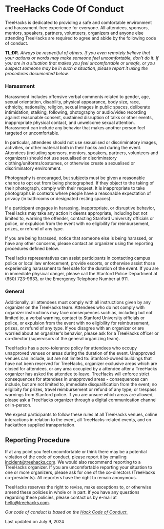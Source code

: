 # TreeHacks Code Of Conduct

TreeHacks is dedicated to providing a safe and comfortable environment and harassment-free experience for everyone. All attendees, sponsors, mentors, speakers, partners, volunteers, organizers and anyone else attending TreeHacks are required to agree and abide by the following code of conduct.

**TL;DR.** _Always be respectful of others. If you even remotely believe that your actions or words may make someone feel uncomfortable, don’t do it. If you are in a situation that makes you feel uncomfortable or unsafe, or you suspect someone may be in such a situation, please report it using the procedures documented below._

### Harassment

Harassment includes offensive verbal comments related to gender, age, sexual orientation, disability, physical appearance, body size, race, ethnicity, nationality, religion, sexual images in public spaces, deliberate intimidation, stalking, following, photography or audio/video recording against reasonable consent, sustained disruption of talks or other events, inappropriate physical contact, and unwelcome sexual attention. Harassment can include any behavior that makes another person feel targeted or uncomfortable.

In particular, attendees should not use sexualised or discriminatory images, activities, or other material both in their hacks and during the event. Attendees (including sponsors, mentors, speakers, partners, volunteers and organizers) should not use sexualised or discriminatory clothing/uniforms/costumes, or otherwise create a sexualised or discriminatory environment.

Photography is encouraged, but subjects must be given a reasonable chance to opt out from being photographed. If they object to the taking of their photograph, comply with their request. It is inappropriate to take photographs in contexts where people have a reasonable expectation of privacy (in bathrooms or designated resting spaces).

If a participant engages in harassing, inappropriate, or disruptive behavior, TreeHacks may take any action it deems appropriate, including but not limited to, warning the offender, contacting Stanford University officials or police, or expulsion from the event with no eligibility for reimbursement, prizes, or refund of any type. 

If you are being harassed, notice that someone else is being harassed, or have any other concerns, please contact an organizer using the reporting procedures defined below.

TreeHacks representatives can assist participants in contacting campus police or local law enforcement, provide escorts, or otherwise assist those experiencing harassment to feel safe for the duration of the event. If you are in immediate physical danger, please call the Stanford Police Department at (650) 723-9633, or the Emergency Telephone Number at 911.

### General

Additionally, all attendees must comply with all instructions given by any organizer on the TreeHacks team. Attendees who do not comply with organizer instructions may face consequences such as, including but not limited to, a verbal warning, contact to Stanford University officials or police, or expulsion from the event with no eligibility for reimbursement, prizes, or refund of any type. If you disagree with an organizer or are worried about an organizer's behavior, please ask for a TreeHacks officer or co-director (supervisors of the general organizing team).

TreeHacks has a zero-tolerance policy for attendees who occupy unapproved venues or areas during the duration of the event. Unapproved venues can include, but are not limited to: Stanford-owned buildings that have not been reserved for TreeHacks, organizer exclusive areas which are closed for attendees, or any area occupied by a attendee after a TreeHacks organizer has asked the attendee to leave. TreeHacks will enforce strict consequences for attendees in unapproved areas - consequences can include, but are not limited to, immediate disqualification from the event; no eligilbity for prizes, travel reimbursement or refund of any type; or trespass warnings from Stanford police. If you are unsure which areas are allowed, please ask a TreeHacks organizer through a digital communication channel or in-person.

We expect participants to follow these rules at all TreeHacks venues, online interactions in relation to the event, all TreeHacks-related events, and on hackathon supplied transportation.

## Reporting Procedure

If at any point you feel uncomfortable or think there may be a potential violation of the code of conduct, please report it by emailing [incident@treehacks.com](mailto:incident@treehacks.com). We would also recommend reporting to a TreeHacks organizer. If you are uncomfortable reporting your situation to one or more organizers, please ask for one of the co-directors (TreeHacks co-presidents). All reporters have the right to remain anonymous.

TreeHacks reserves the right to revise, make exceptions to, or otherwise amend these policies in whole or in part. If you have any questions regarding these policies, please contact us by e-mail at [hello@treehacks.com](mailto:hello@treehacks.com).

_Our code of conduct is based on the [Hack Code of Conduct.](http://hackcodeofconduct.org/)_

Last updated on July 9, 2024
